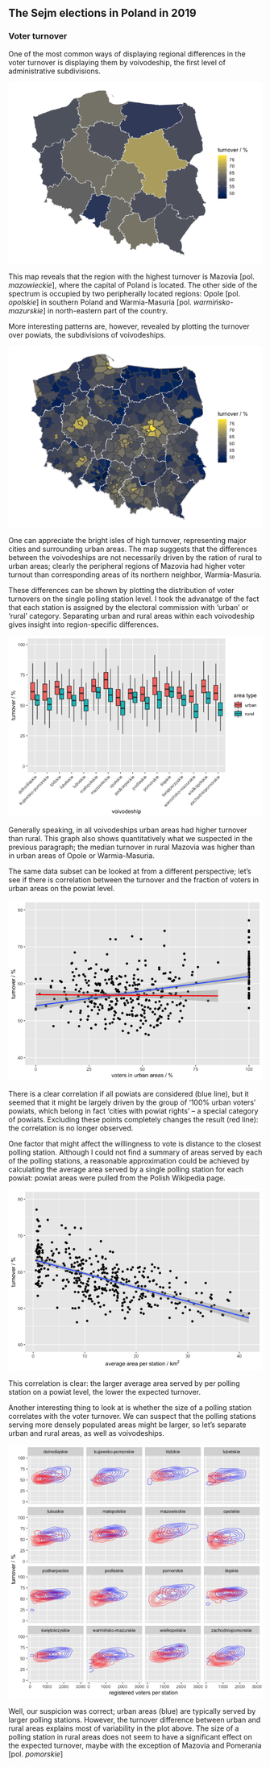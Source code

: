The Sejm elections in Poland in 2019
------------------------------------

### Voter turnover

One of the most common ways of displaying regional differences in the
voter turnover is displaying them by voivodeship, the first level of
administrative subdivisions.

![](turnover_files/figure-markdown_strict/unnamed-chunk-3-1.png)

This map reveals that the region with the highest turnover is Mazovia
\[pol. *mazowieckie*\], where the capital of Poland is located. The
other side of the spectrum is occupied by two peripherally located
regions: Opole \[pol. *opolskie*\] in southern Poland and Warmia-Masuria
\[pol. *warmińsko-mazurskie*\] in north-eastern part of the country.

More interesting patterns are, however, revealed by plotting the
turnover over powiats, the subdivisions of voivodeships.

![](turnover_files/figure-markdown_strict/unnamed-chunk-4-1.png)

One can appreciate the bright isles of high turnover, representing major
cities and surrounding urban areas. The map suggests that the
differences between the voivodeships are not necessarily driven by the
ration of rural to urban areas; clearly the peripheral regions of
Mazovia had higher voter turnout than corresponding areas of its
northern neighbor, Warmia-Masuria.

These differences can be shown by plotting the distribution of voter
turnovers on the single polling station level. I took the advanatge of
the fact that each station is assigned by the electoral commission with
‘urban’ or ‘rural’ category. Separating urban and rural areas within
each voivodeship gives insight into region-specific differences.

![](turnover_files/figure-markdown_strict/unnamed-chunk-5-1.png)

Generally speaking, in all voivodeships urban areas had higher turnover
than rural. This graph also shows quantitatively what we suspected in
the previous paragraph; the median turnover in rural Mazovia was higher
than in urban areas of Opole or Warmia-Masuria.

The same data subset can be looked at from a different perspective;
let’s see if there is correlation between the turnover and the fraction
of voters in urban areas on the powiat level.

![](turnover_files/figure-markdown_strict/unnamed-chunk-6-1.png)

There is a clear correlation if all powiats are considered (blue line),
but it seemed that it might be largely driven by the group of ‘100%
urban voters’ powiats, which belong in fact ‘cities with powiat rights’
– a special category of powiats. Excluding these points completely
changes the result (red line): the correlation is no longer observed.

One factor that might affect the willingness to vote is distance to the
closest polling station. Although I could not find a summary of areas
served by each of the polling stations, a reasonable approximation could
be achieved by calculating the average area served by a single polling
station for each powiat: powiat areas were pulled from the Polish
Wikipedia page.

![](turnover_files/figure-markdown_strict/unnamed-chunk-7-1.png)

This correlation is clear: the larger average area served by per polling
station on a powiat level, the lower the expected turnover.

Another interesting thing to look at is whether the size of a polling
station correlates with the voter turnover. We can suspect that the
polling stations serving more densely populated areas might be larger,
so let’s separate urban and rural areas, as well as voivodeships.

![](turnover_files/figure-markdown_strict/unnamed-chunk-8-1.png)

Well, our suspicion was correct; urban areas (blue) are typically served
by larger polling stations. However, the turnover difference between
urban and rural areas explains most of variability in the plot above.
The size of a polling station in rural areas does not seem to have a
significant effect on the expected turnover, maybe with the exception of
Mazovia and Pomerania \[pol. *pomorskie*\]
